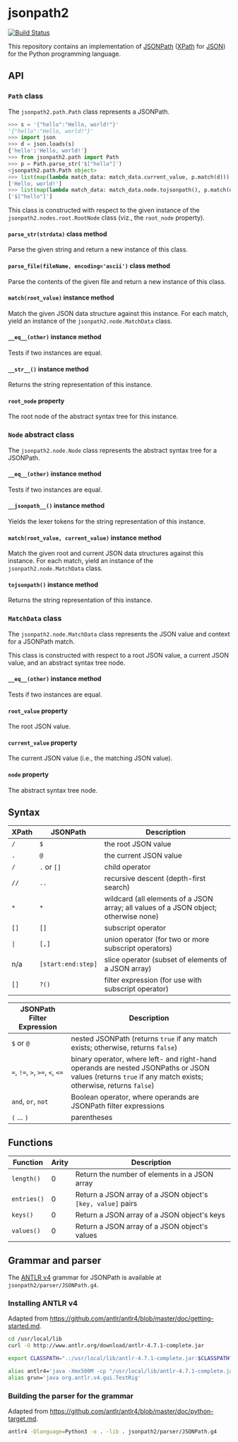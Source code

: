 # jsonpath2
[![Build Status](https://travis-ci.org/pacifica/python-jsonpath2.svg?branch=master)](https://travis-ci.org/pacifica/python-jsonpath2)

This repository contains an implementation of [JSONPath](http://goessner.net/articles/JsonPath/) ([XPath](https://www.w3.org/TR/xpath/all/) for [JSON](https://www.json.org/)) for the Python programming language.

## API

### `Path` class

The `jsonpath2.path.Path` class represents a JSONPath.

```python
>>> s = '{"hello":"Hello, world!"}'
'{"hello":"Hello, world!"}'
>>> import json
>>> d = json.loads(s)
{'hello':'Hello, world!'}
>>> from jsonpath2.path import Path
>>> p = Path.parse_str('$["hello"]')
<jsonpath2.path.Path object>
>>> list(map(lambda match_data: match_data.current_value, p.match(d)))
['Hello, world!']
>>> list(map(lambda match_data: match_data.node.tojsonpath(), p.match(d)))
['$["hello"]']
```

This class is constructed with respect to the given instance of the `jsonpath2.nodes.root.RootNode` class (viz., the `root_node` property).

#### `parse_str(strdata)` class method

Parse the given string and return a new instance of this class.

#### `parse_file(fileName, encoding='ascii')` class method

Parse the contents of the given file and return a new instance of this class.

#### `match(root_value)` instance method

Match the given JSON data structure against this instance.
For each match, yield an instance of the `jsonpath2.node.MatchData` class.

#### `__eq__(other)` instance method

Tests if two instances are equal.

#### `__str__()` instance method

Returns the string representation of this instance.

#### `root_node` property

The root node of the abstract syntax tree for this instance.

### `Node` abstract class

The `jsonpath2.node.Node` class represents the abstract syntax tree for a JSONPath.

#### `__eq__(other)` instance method

Tests if two instances are equal.

#### `__jsonpath__()` instance method

Yields the lexer tokens for the string representation of this instance.

#### `match(root_value, current_value)` instance method

Match the given root and current JSON data structures against this instance.
For each match, yield an instance of the `jsonpath2.node.MatchData` class.

#### `tojsonpath()` instance method

Returns the string representation of this instance.

### `MatchData` class

The `jsonpath2.node.MatchData` class represents the JSON value and context for a JSONPath match.

This class is constructed with respect to a root JSON value, a current JSON value, and an abstract syntax tree node.

#### `__eq__(other)` instance method

Tests if two instances are equal.

#### `root_value` property

The root JSON value.

#### `current_value` property

The current JSON value (i.e., the matching JSON value).

#### `node` property

The abstract syntax tree node.

## Syntax

| XPath | JSONPath | Description |
| - | - | - |
| `/` | `$` | the root JSON value |
| `.` | `@` | the current JSON value |
| `/` | `.` or `[]` | child operator |
| `//` | `..` | recursive descent (depth-first search) |
| `*` | `*` | wildcard (all elements of a JSON array; all values of a JSON object; otherwise none) |
| `[]` | `[]` | subscript operator |
| <code>&#124;</code> | `[,]` | union operator (for two or more subscript operators) |
| n/a | `[start:end:step]` | slice operator (subset of elements of a JSON array) |
| `[]` | `?()` | filter expression (for use with subscript operator) |

| JSONPath Filter Expression | Description |
| - | - |
| `$` or `@` | nested JSONPath (returns `true` if any match exists; otherwise, returns `false`) |
| `=`, `!=`, `>`, `>=`, `<`, `<=` | binary operator, where left- and right-hand operands are nested JSONPaths or JSON values (returns `true` if any match exists; otherwise, returns `false`) |
| `and`, `or`, `not` | Boolean operator, where operands are JSONPath filter expressions |
| `(` ... `)` | parentheses |

## Functions

| Function | Arity | Description|
| - | - | - |
| `length()` | 0 | Return the number of elements in a JSON array |
| `entries()` | 0 | Return a JSON array of a JSON object's `[key, value]` pairs |
| `keys()` | 0 | Return a JSON array of a JSON object's keys |
| `values()` | 0 | Return a JSON array of a JSON object's values |

## Grammar and parser

The [ANTLR v4](https://github.com/antlr/antlr4) grammar for JSONPath is available at `jsonpath2/parser/JSONPath.g4`.

### Installing ANTLR v4

Adapted from https://github.com/antlr/antlr4/blob/master/doc/getting-started.md.

```bash
cd /usr/local/lib
curl -O http://www.antlr.org/download/antlr-4.7.1-complete.jar

export CLASSPATH=".:/usr/local/lib/antlr-4.7.1-complete.jar:$CLASSPATH"

alias antlr4='java -Xmx500M -cp "/usr/local/lib/antlr-4.7.1-complete.jar:$CLASSPATH" org.antlr.v4.Tool'
alias grun='java org.antlr.v4.gui.TestRig'
```

### Building the parser for the grammar

Adapted from https://github.com/antlr/antlr4/blob/master/doc/python-target.md.

```bash
antlr4 -Dlanguage=Python3 -o . -lib . jsonpath2/parser/JSONPath.g4
```
